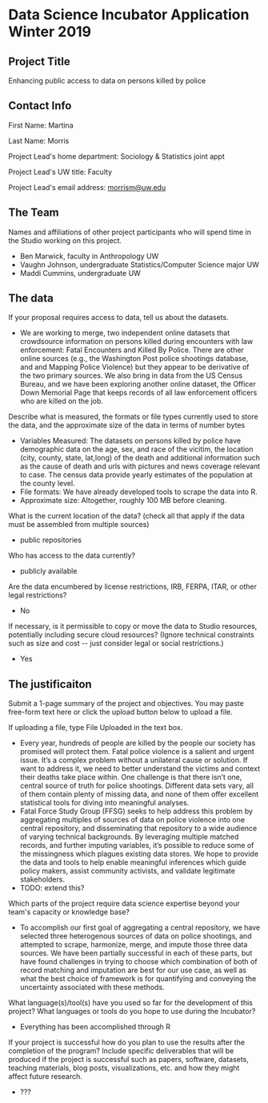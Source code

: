 # Data Science Incubator Application Winter 2019

## Project Title
Enhancing public access to data on persons killed by police

## Contact Info

First Name: Martina
  
Last Name: Morris

Project Lead's home department: Sociology & Statistics joint appt

Project Lead's UW title: Faculty

Project Lead's email address: morrism@uw.edu

## The Team
Names and affiliations of other project participants who will spend time in the Studio working on this project.
- Ben Marwick, faculty in Anthropology UW
- Vaughn Johnson, undergraduate Statistics/Computer Science major UW
- Maddi Cummins, undergraduate UW

## The data
If your proposal requires access to data, tell us about the datasets.
- We are working to merge,  two independent online datasets that crowdsource information on persons killed during encounters with law enforcement: Fatal Encounters and Killed By Police.  There are other online sources (e.g., the Washington Post police shootings database, and and Mapping Police Violence) but they appear to be derivative of the two primary sources.  We also bring in data from the US Census Bureau, and we have been exploring another online dataset, the Officer Down Memorial Page that keeps records of all law enforcement officers who are killed on the job.

Describe what is measured, the formats or file types currently used to store the data, and the approximate size of the data in terms of number bytes
- Variables Measured:  The datasets on persons killed by police have demographic data on the age, sex, and race of the vicitim, the location (city, county, state, lat,long) of the death and additional information such as the cause of death and urls with pictures and news coverage relevant to case.  The census data provide yearly estimates of the population at the county level.
- File formats: We have already developed tools to scrape the data into R.
- Approximate size: Altogether, roughly 100 MB before cleaning.

What is the current location of the data? (check all that apply if the data must be assembled from multiple sources) 
- public repositories

Who has access to the data currently?
- publicly available
 
Are the data encumbered by license restrictions, IRB, FERPA, ITAR, or other legal restrictions?
- No

If necessary, is it permissible to copy or move the data to Studio resources, potentially including secure cloud resources? (Ignore technical constraints such as size and cost -- just consider legal or social restrictions.)
 - Yes

## The justificaiton 
Submit a 1-page summary of the project and objectives. You may paste free-form text here or click the upload button below to upload a file. 

If uploading a file, type File Uploaded in the text box.
- Every year, hundreds of people are killed by the people our society has promised will protect them. Fatal police violence is a salient and urgent issue. It’s a complex problem without a unilateral cause or solution. If want to address it, we need to better understand the victims and context their deaths take place within. One challenge is that there isn’t one, central source of truth for police shootings. Different data sets vary, all of them contain plenty of missing data, and none of them offer excellent statistical tools for diving into meaningful analyses.
- Fatal Force Study Group (FFSG) seeks to help address this problem by aggregating multiples of sources of data on police violence into one central repository, and disseminating that repository to a wide audience of varying technical backgrounds. By leveraging multiple matched records, and further imputing variables, it’s possible to reduce some of the missingness which plagues existing data stores. We hope to provide the data and tools to help enable meaningful inferences which guide policy makers, assist community activists, and validate legitimate stakeholders.
- TODO: extend this?
	

Which parts of the project require data science expertise beyond your team's capacity or knowledge base?
- To accomplish our first goal of aggregating a central repository, we have selected three heterogenous sources of data on police shootings, and attempted to scrape, harmonize, merge, and impute those three data sources. We have been partially successful in each of these parts, but have found challenges in trying to choose which combination of both of record matching and imputation are best for our use case, as well as what the best choice of framework is for quantifying and conveying the uncertainty associated with these methods.
	

What language(s)/tool(s) have you used so far for the development of this project? What languages or tools do you hope to use during the Incubator?
- Everything has been accomplished through R

If your project is successful how do you plan to use the results after the completion of the program? Include specific deliverables that will be produced if the project is successful such as papers, software, datasets, teaching materials, blog posts, visualizations, etc. and how they might affect future research. 
- ???

